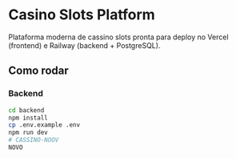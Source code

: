 # Casino Slots Platform

Plataforma moderna de cassino slots pronta para deploy no Vercel (frontend) e Railway (backend + PostgreSQL).

## Como rodar

### Backend

```bash
cd backend
npm install
cp .env.example .env
npm run dev
# CASSINO-NOOV
NOVO
